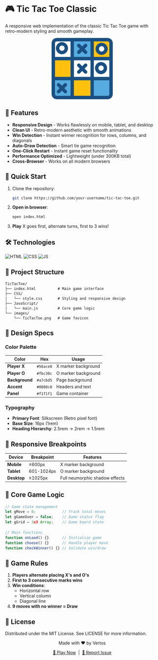 # 🎮 Tic Tac Toe Classic
A responsive web implementation of the classic Tic Tac Toe game with retro-modern styling and smooth gameplay.
<div align="center">
  <img src="images/TicTacToe.png" alt="Game Screenshot" width="200">
</div>

## 🌟 Features
- **Responsive Design** - Works flawlessly on mobile, tablet, and desktop
- **Clean UI** - Retro-modern aesthetic with smooth animations
- **Win Detection** - Instant winner recognition for rows, columns, and diagonals
- **Auto-Draw Detection** - Smart tie game recognition
- **One-Click Restart** - Instant game reset functionality
- **Performance Optimized** - Lightweight (under 300KB total)
- **Cross-Browser** - Works on all modern browsers

## 🚀 Quick Start
1. Clone the repository:
   ```bash
   git clone https://github.com/your-username/tic-tac-toe.git
   ```
2. **Open in browser**:
   ```bash
   open index.html
   ```
3. **Play** X goes first, alternate turns, first to 3 wins!

## 🛠️ Technologies
![HTML](https://img.shields.io/badge/html5%20-%23E34F26.svg?&style=for-the-badge&logo=html5&logoColor=white)  ![CSS](https://img.shields.io/badge/css3%20-%231572B6.svg?&style=for-the-badge&logo=css3&logoColor=white)  ![JS](https://img.shields.io/badge/javascript%20-%23323330.svg?&style=for-the-badge&logo=javascript&logoColor=%23F7DF1E)

## 📁 Project Structure
```text
TicTacToe/
├── index.html          # Main game interface
├── CSS/
│   └── style.css       # Styling and responsive design
├── JavaScript/
│   └── main.js         # Core game logic
└── images/
    └── TicTacToe.png   # Game favicon
```

## 🎨 Design Specs
### Color Palette

| Color         | Hex        | Usage               |
|---------------|------------|---------------------|
| **Player X**  | `#56ace0`  | X marker background |
| **Player O**  | `#fbc30c`  | O marker background |
| **Background**| `#a7cbd5`  | Page background     |
| **Accent**    | `#0080c0`  | Headers and text    |
| **Panel**     | `#f1f1f1`  | Game container      |

### Typography
- **Primary Font**: Silkscreen (Retro pixel font)
- **Base Size**: 16px (1rem)
- **Heading Hierarchy**: 2.5rem → 2rem → 1.5rem

## 📱 Responsive Breakpoints
| Device         | Breakpoint | Features                        |
|---------------|-------------|---------------------------------|
| **Mobile**    | ≤600px      | X marker background             |
| **Tablet**    | 601-1024px  | O marker background             |
| **Desktop**   | ≥1025px     | Full neumorphic shadow effects  |

## 🧠 Core Game Logic
```javascript
// Game state management
let gMove = 0;            // Track total moves
let gGameOver = false;    // Game status flag
let gGrid = 3x3 Array;    // Game board state

// Main functions
function onLoad() {}      // Initialize game
function choose() {}      // Handle player move
function checkWinner() {} // Validate win/draw
```

## 📄 Game Rules
1. **Players alternate placing X's and O's**  
2. **First to 3 consecutive marks wins**  
3. **Win conditions**:  
   - Horizontal row  
   - Vertical column  
   - Diagonal line  
4. **9 moves with no winner = Draw**

## 📜 License
Distributed under the MIT License. See LICENSE for more information.

<div align="center">
  <p>Made with ❤️ by Vertos</p>
  <a href="https://vertosofficial.github.io/TicTacToe/">🚀 Play Now</a> &nbsp;|&nbsp; <a href="https://github.com/vertosofficial/TicTacToe/issues">🐞 Report Issue</a>
</div>
